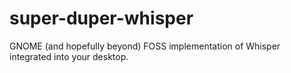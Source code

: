 # super-duper-whisper
GNOME (and hopefully beyond) FOSS implementation of Whisper integrated into your desktop. 
